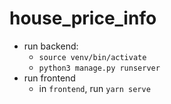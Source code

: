 # house_price_info

- run backend:
  - `source venv/bin/activate`
  - `python3 manage.py runserver`
- run frontend
  - in `frontend`, run `yarn serve`
